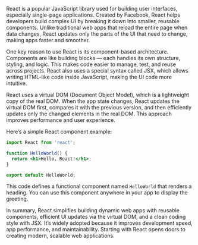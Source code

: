 React is a popular JavaScript library used for building user interfaces, especially single-page applications. Created by Facebook, React helps developers build complex UI by breaking it down into smaller, reusable components. Unlike traditional web apps that reload the entire page when data changes, React updates only the parts of the UI that need to change, making apps faster and smoother.

One key reason to use React is its component-based architecture. Components are like building blocks — each handles its own structure, styling, and logic. This makes code easier to manage, test, and reuse across projects. React also uses a special syntax called JSX, which allows writing HTML-like code inside JavaScript, making the UI code more intuitive.

React uses a virtual DOM (Document Object Model), which is a lightweight copy of the real DOM. When the app state changes, React updates the virtual DOM first, compares it with the previous version, and then efficiently updates only the changed elements in the real DOM. This approach improves performance and user experience.

Here’s a simple React component example:

```jsx
import React from 'react';

function HelloWorld() {
  return <h1>Hello, React!</h1>;
}

export default HelloWorld;
```

This code defines a functional component named `HelloWorld` that renders a heading. You can use this component anywhere in your app to display the greeting.

In summary, React simplifies building dynamic web apps with reusable components, efficient UI updates via the virtual DOM, and a clean coding style with JSX. It’s widely adopted because it improves development speed, app performance, and maintainability. Starting with React opens doors to creating modern, scalable web applications.
